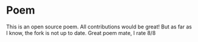 # Poem
This is an open source poem. All contributions would be great!
But as far as I know, the fork is not up to date.
Great poem mate, I rate 8/8
